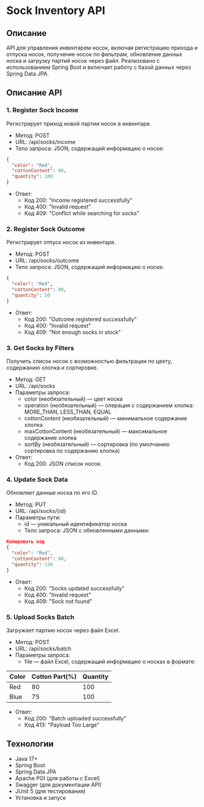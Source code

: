 # Sock Inventory API
## Описание
API для управления инвентарем носок, включая регистрацию прихода и отпуска носок, получение носок по фильтрам, обновление данных носка и загрузку партий носок через файл. Реализовано с использованием Spring Boot и включает работу с базой данных через Spring Data JPA.

## Описание API
### 1. Register Sock Income
Регистрирует приход новой партии носок в инвентаре.

- Метод: POST
- URL: /api/socks/income
- Тело запроса: JSON, содержащий информацию о носке:

```json
{
  "color": "Red",
  "cottonContent": 80,
  "quantity": 100
}
```
- Ответ:
  - Код 200: "Income registered successfully"
  - Код 400: "Invalid request"
  - Код 409: "Conflict while searching for socks"
    
### 2. Register Sock Outcome
Регистрирует отпуск носок из инвентаря.
- Метод: POST
- URL: /api/socks/outcome
- Тело запроса: JSON, содержащий информацию о носке:
```json
{
  "color": "Red",
  "cottonContent": 80,
  "quantity": 50
}
```
- Ответ:
  - Код 200: "Outcome registered successfully"
  - Код 400: "Invalid request"
  - Код 409: "Not enough socks in stock"
    
### 3. Get Socks by Filters
Получить список носок с возможностью фильтрации по цвету, содержанию хлопка и сортировке.
- Метод: GET
- URL: /api/socks
- Параметры запроса:
  - color (необязательный) — цвет носка
  - operation (необязательный) — операция с содержанием хлопка: MORE_THAN, LESS_THAN, EQUAL
  - cottonContent (необязательный) — минимальное содержание хлопка
  - maxCottonContent (необязательный) — максимальное содержание хлопка
  - sortBy (необязательный) — сортировка (по умолчанию сортировка по содержанию хлопка)
- Ответ:
  - Код 200: JSON список носок.
  
### 4. Update Sock Data
Обновляет данные носка по его ID.
- Метод: PUT
- URL: /api/socks/{id}
- Параметры пути:
  - id — уникальный идентификатор носка
  - Тело запроса: JSON с обновленными данными:
```json
Копировать код
{
  "color": "Red",
  "cottonContent": 80,
  "quantity": 120
}
```
- Ответ:
  - Код 200: "Socks updated successfully"
  - Код 400: "Invalid request"
  - Код 409: "Sock not found"

### 5. Upload Socks Batch
Загружает партию носок через файл Excel.
- Метод: POST
- URL: /api/socks/batch
- Параметры запроса:
  - file — файл Excel, содержащий информацию о носках в формате:

| Color         |Cotton Part(%) | Quantity |
| ------------- | ------------- | -------- |
| Red           | 80            | 100      |
| Blue          | 75            | 100      |

- Ответ:
  - Код 200: "Batch uploaded successfully"
  - Код 413: "Payload Too Large"
    
## Технологии
- Java 17+
- Spring Boot
- Spring Data JPA
- Apache POI (для работы с Excel)
- Swagger (для документации API)
- JUnit 5 (для тестирования)
- Установка и запуск
